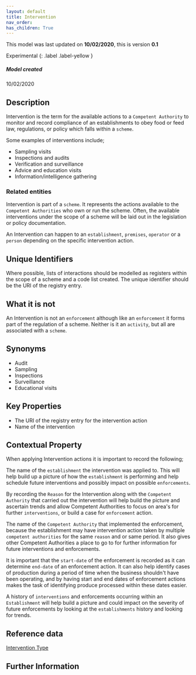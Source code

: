 ```yaml
---
layout: default
title: Intervention
nav_order:
has_children: True
---
```


This model was last updated on **10/02/2020**, this is version **0.1**

Experimental
{: .label .label-yellow }

##### Model created
10/02/2020

## Description
Intervention is the term for the available actions to a `Competent Authority` to monitor and record compliance of an establishments to obey food or feed law, regulations, or policy which falls within a `scheme`.

Some examples of interventions include;
*   Sampling visits
*   Inspections and audits
*   Verification and surveillance
*   Advice and education visits
*   Information/intelligence gathering

### Related entities

Intervention is part of a `scheme`. It represents the actions available to the `Competent Authorities` who own or run the scheme. Often, the available interventions under the scope of a scheme will be laid out in the legislation or policy documentation.

An Intervention can happen to an `establishment`, `premises`, `operator` or a `person` depending on the specific intervention action.

## Unique Identifiers
Where possible, lists of interactions should be modelled as registers within the scope of a scheme and a code list created. The unique identifier should be the URI of the registry entry.

## What it is not
An Intervention is not an `enforcement` although like an `enforcement` it forms part of the regulation of a scheme.  Neither is it an `activity`, but all are associated with a `scheme`.

## Synonyms
*   Audit
*   Sampling
*   Inspections
*   Surveillance
*   Educational visits

## Key Properties
*   The URI of the registry entry for the intervention action
*   Name of the intervention

## Contextual Property
When applying Intervention actions it is important to record the following;

The name of the `establishment` the intervention was applied to. This will help build up a picture of how the `establishment` is performing and help schedule future interventions and possibly impact on possible `enforcements`.

By recording the `Reason` for the Intervention along with the `Competent Authority` that carried out the intervention will help build the picture and ascertain trends and allow Competent Authorities to focus on area's for further `interventions`, or build a case for  `enforcement` action.

The name of the `Competent Authority` that implemented the enforcement, because the establishment may have intervention action taken by multiple `competent authorities` for the same `reason` and or same period.  It also gives other Competent Authorities a place to go to for further information for future interventions and enforcements.

It is important that the `start-date` of the enforcement is recorded as it can determine `end-date` of an enforcement action. It can also help identify cases of production during a period of time when the business shouldn't have been operating, and by having start and end dates of enforcement actions makes the task of identifying produce processed within these dates easier.

A history of `interventions` and enforcements occurring within an `Establishment` will help build a picture and could impact on the severity of future enforcements by looking at the `establishments` history and looking for trends.



## Reference data
[Intervention Type](https://data.food.gov.uk/codes/enforcement-monitoring/_intervention-type)


## Further Information
